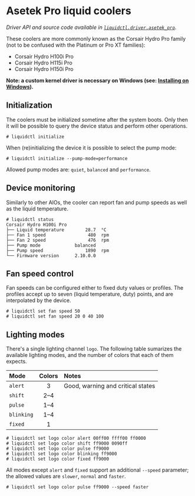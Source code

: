 # Asetek Pro liquid coolers
_Driver API and source code available in [`liquidctl.driver.asetek_pro`](../liquidctl/driver/asetek_pro.py)._

These coolers are more commonly known as the Corsair Hydro Pro family (not to
be confused with the Platinum or Pro XT families):

- Corsair Hydro H100i Pro
- Corsair Hydro H115i Pro
- Corsair Hydro H150i Pro

**Note: a custom kernel driver is necessary on Windows (see: [Installing on
Windows](../README.md#installing-on-windows)).**

## Initialization

The coolers must be initialized sometime after the system boots.  Only then it
will be possible to query the device status and perform other operations.

```
# liquidctl initialize
```

When (re)initializing the device it is possible to select the pump mode:

```
# liquidctl initialize --pump-mode=performance
```

Allowed pump modes are: `quiet`, `balanced` and `performance`.

## Device monitoring

Similarly to other AIOs, the cooler can report fan and pump speeds as well as
the liquid temperature.

```
# liquidctl status
Corsair Hydro H100i Pro
├── Liquid temperature        28.7  °C
├── Fan 1 speed                480  rpm
├── Fan 2 speed                476  rpm
├── Pump mode             balanced
├── Pump speed                1890  rpm
└── Firmware version      2.10.0.0
```

## Fan speed control

Fan speeds can be configured either to fixed duty values or profiles.  The
profiles accept up to seven (liquid temperature, duty) points, and are
interpolated by the device.

```
# liquidctl set fan speed 50
# liquidctl set fan speed 20 0 40 100
```

## Lighting modes

There's a single lighting channel `logo`.  The following table sumarizes the
available lighting modes, and the number of colors that each of them expects.

| Mode | Colors | Notes |
| :-- | :--: | :-- |
| `alert` | 3 | Good, warning and critical states |
| `shift` | 2–4 ||
| `pulse` | 1–4 ||
| `blinking` | 1–4 ||
| `fixed` | 1 ||

```
# liquidctl set logo color alert 00ff00 ffff00 ff0000
# liquidctl set logo color shift ff9000 0090ff
# liquidctl set logo color pulse ff9000
# liquidctl set logo color blinking ff9000
# liquidctl set logo color fixed ff9000
```

All modes except `alert` and `fixed` support an additional `--speed` parameter;
the allowed values are `slower`, `normal` and `faster`.

```
# liquidctl set logo color pulse ff9000 --speed faster
```

